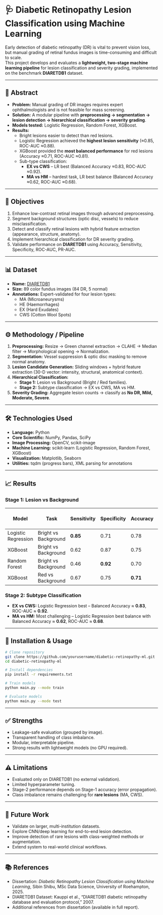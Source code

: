 # 🩺 Diabetic Retinopathy Lesion Classification using Machine Learning

Early detection of diabetic retinopathy (DR) is vital to prevent vision loss, but manual grading of retinal fundus images is time-consuming and difficult to scale.  
This project develops and evaluates a **lightweight, two-stage machine learning pipeline** for lesion classification and severity grading, implemented on the benchmark **DIARETDB1** dataset.

---

## 📖 Abstract

- **Problem:** Manual grading of DR images requires expert ophthalmologists and is not feasible for mass screening.  
- **Solution:** A modular pipeline with **preprocessing → segmentation → lesion detection → hierarchical classification → severity grading**.  
- **Models tested:** Logistic Regression, Random Forest, XGBoost.  
- **Results:**  
  - Bright lesions easier to detect than red lesions.  
  - Logistic Regression achieved the **highest lesion sensitivity** (≈0.85, ROC-AUC ≈0.88).  
  - XGBoost provided the **most balanced performance** for red lesions (Accuracy ≈0.71, ROC-AUC ≈0.81).  
  - Sub-type classification:  
    - **EX vs CWS** – LR best (Balanced Accuracy ≈0.83, ROC-AUC ≈0.92).  
    - **MA vs HM** – hardest task, LR best balance (Balanced Accuracy ≈0.62, ROC-AUC ≈0.68).  

---

## 🎯 Objectives

1. Enhance low-contrast retinal images through advanced preprocessing.  
2. Segment background structures (optic disc, vessels) to reduce misclassification.  
3. Detect and classify retinal lesions with hybrid feature extraction (appearance, structure, anatomy).  
4. Implement hierarchical classification for DR severity grading.  
5. Validate performance on **DIARETDB1** using Accuracy, Sensitivity, Specificity, ROC-AUC, PR-AUC.  

---

## 📊 Dataset

- **Name:** [DIARETDB1](https://www.it.lut.fi/project/imageret/diaretdb1/)  
- **Size:** 89 color fundus images (84 DR, 5 normal)  
- **Annotations:** Expert-validated for four lesion types:  
  - MA (Microaneurysms)  
  - HE (Haemorrhages)  
  - EX (Hard Exudates)  
  - CWS (Cotton Wool Spots)  

---

## ⚙️ Methodology / Pipeline

1. **Preprocessing:** Resize → Green channel extraction → CLAHE → Median filter → Morphological opening → Normalization.  
2. **Segmentation:** Vessel suppression & optic disc masking to remove normal anatomy.  
3. **Lesion Candidate Generation:** Sliding windows + hybrid feature extraction (30-D vector: intensity, structural, anatomical context).  
4. **Hierarchical Classification:**  
   - **Stage 1:** Lesion vs Background (Bright / Red families).  
   - **Stage 2:** Subtype classification → EX vs CWS, MA vs HM.  
5. **Severity Grading:** Aggregate lesion counts → classify as **No DR, Mild, Moderate, Severe**.  

---

## 🛠️ Technologies Used

- **Language:** Python  
- **Core Scientific:** NumPy, Pandas, SciPy  
- **Image Processing:** OpenCV, scikit-image  
- **Machine Learning:** scikit-learn (Logistic Regression, Random Forest, XGBoost)  
- **Visualization:** Matplotlib, Seaborn  
- **Utilities:** tqdm (progress bars), XML parsing for annotations  

---

## 📈 Results

### Stage 1: Lesion vs Background
| Model              | Task               | Sensitivity | Specificity | Accuracy | ROC-AUC |
|--------------------|-------------------|-------------|-------------|----------|---------|
| Logistic Regression | Bright vs Background | **0.85** | 0.71 | 0.78 | **0.88** |
| XGBoost            | Bright vs Background | 0.62 | 0.87 | 0.75 | 0.86 |
| Random Forest      | Bright vs Background | 0.46 | **0.92** | 0.70 | 0.84 |
| XGBoost            | Red vs Background   | 0.67 | 0.75 | **0.71** | **0.81** |

### Stage 2: Subtype Classification
- **EX vs CWS:** Logistic Regression best – Balanced Accuracy ≈ **0.83**, ROC-AUC ≈ **0.92**.  
- **MA vs HM:** Most challenging – Logistic Regression best balance with Balanced Accuracy ≈ **0.62**, ROC-AUC ≈ **0.68**.  

---

## 🚀 Installation & Usage

```bash
# Clone repository
git clone https://github.com/yourusername/diabetic-retinopathy-ml.git
cd diabetic-retinopathy-ml

# Install dependencies
pip install -r requirements.txt

# Train models
python main.py --mode train

# Evaluate models
python main.py --mode test
```

---

## ✅ Strengths

- Leakage-safe evaluation (grouped by image).  
- Transparent handling of class imbalance.  
- Modular, interpretable pipeline.  
- Strong results with lightweight models (no GPU required).  

---

## ⚠️ Limitations

- Evaluated only on DIARETDB1 (no external validation).  
- Limited hyperparameter tuning.  
- Stage-2 performance depends on Stage-1 accuracy (error propagation).  
- Class imbalance remains challenging for **rare lesions** (MA, CWS).  

---

## 🔮 Future Work

- Validate on larger, multi-institution datasets.  
- Explore CNN/deep learning for end-to-end lesion detection.  
- Improve detection of rare lesions with class-weighted methods or augmentation.  
- Extend system to real-world clinical workflows.  

---

## 📚 References

- Dissertation: *Diabetic Retinopathy Lesion Classification using Machine Learning*, Sibin Shibu, MSc Data Science, University of Roehampton, 2025.  
- DIARETDB1 Dataset: Kauppi et al., “DIARETDB1 diabetic retinopathy database and evaluation protocol,” 2007.  
- Additional references from dissertation (available in full report).  
